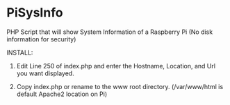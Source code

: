 # PiSysInfo
PHP Script that will show System Information of a Raspberry Pi (No disk information for security)

INSTALL:

1) Edit Line 250 of index.php and enter the Hostname, Location, and Url you want displayed.

2) Copy index.php or rename to the www root directory. (/var/www/html is default Apache2 location on Pi)
